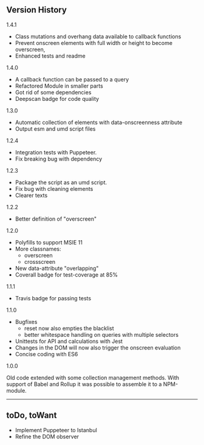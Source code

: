
## Version History

1.4.1

* Class mutations and overhang data available to callback functions
* Prevent onscreen elements with full width or height to become overscreen, 
* Enhanced tests and readme

1.4.0

* A callback function can be passed to a query
* Refactored Module in smaller parts
* Got rid of some dependencies
* Deepscan badge for code quality

1.3.0

* Automatic collection of elements with data-onscreenness attribute
* Output esm and umd script files

1.2.4

* Integration tests with Puppeteer.
* Fix breaking bug with dependency

1.2.3

* Package the script as an umd script.
* Fix bug with cleaning elements
* Clearer texts

1.2.2

* Better definition of "overscreen"

1.2.0

* Polyfills to support MSIE 11
* More classnames:
  * overscreen
  * crossscreen
* New data-attribute "overlapping"
* Coverall badge for test-coverage at 85%

1.1.1

* Travis badge for passing tests

1.1.0

* Bugfixes
  * reset now also empties the blacklist
  * better whitespace handling on queries with multiple selectors
* Unittests for API and calculations with Jest
* Changes in the DOM will now also trigger the onscreen evaluation
* Concise coding with ES6

1.0.0

Old code extended with some collection management methods. 
With support of Babel and Rollup it was possible to assemble it to a NPM-module.


-------------------------

## toDo, toWant
* Implement Puppeteer to Istanbul
* Refine the DOM observer
